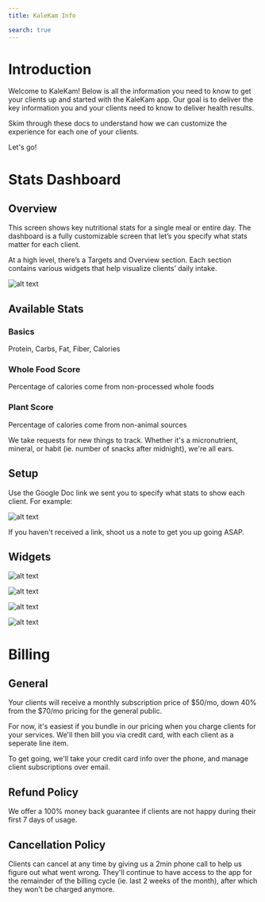 ```yaml
---
title: KaleKam Info

search: true
---
```


# Introduction

Welcome to KaleKam! Below is all the information you need to know to get your clients up and started with the KaleKam app. Our goal is to deliver the key information you and your clients need to know to deliver health results.

Skim through these docs to understand how we can customize the experience for each one of your clients. 

Let's go!

# Stats Dashboard

## Overview

This screen shows key nutritional stats for a single meal or entire day. The dashboard is a fully customizable screen that let’s you specify what stats matter for each client. 

At a high level, there’s a Targets and Overview section. Each section contains various widgets that help visualize clients’ daily intake. 

![alt text](https://s3.amazonaws.com/kalekamonboarding/sections.png "Logo Title Text 1")

## Available Stats

### Basics
Protein, Carbs, Fat, Fiber, Calories

### Whole Food Score
Percentage of calories come from non-processed whole foods
### Plant Score
Percentage of calories come from non-animal sources

<aside class="success">We take requests for new things to track. Whether it's a micronutrient, mineral, or habit (ie. number of snacks after midnight), we're all ears.</aside>

## Setup

Use the Google Doc link we sent you to specify what stats to show each client. For example:

![alt text](https://s3.amazonaws.com/kalekamonboarding/doc.png "Logo Title Text 1")

<aside class="warning">If you haven't received a link, shoot us a note to get you up going ASAP.</aside>

## Widgets

![alt text](https://s3.amazonaws.com/kalekamonboarding/number.png "Logo Title Text 1")

![alt text](https://s3.amazonaws.com/kalekamonboarding/speedometer.png "Logo Title Text 1")

![alt text](https://s3.amazonaws.com/kalekamonboarding/progressbar.png "Logo Title Text 1")

![alt text](https://s3.amazonaws.com/kalekamonboarding/piechart.png "Logo Title Text 1")

# Billing

## General

Your clients will receive a monthly subscription price of $50/mo, down 40% from the $70/mo pricing for the general public.

For now, it's easiest if you bundle in our pricing when you charge clients for your services. We'll then bill you via credit card, with each client as a seperate line item.

To get going, we'll take your credit card info over the phone, and manage client subscriptions over email.

## Refund Policy
We offer a 100% money back guarantee if clients are not happy during their first 7 days of usage.

## Cancellation Policy
Clients can cancel at any time by giving us a 2min phone call to help us figure out what went wrong. They'll continue to have access to the app for the remainder of the billing cycle (ie. last 2 weeks of the month), after which they won't be charged anymore.
